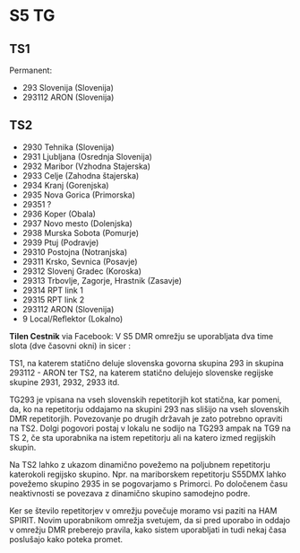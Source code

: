 # S5 TG


## TS1
Permanent:
 * 293 Slovenija (Slovenija)
 * 293112 ARON (Slovenija)


## TS2


* 2930 Tehnika (Slovenija)
* 2931 Ljubljana (Osrednja Slovenija)
* 2932 Maribor (Vzhodna Stajerska) 
* 2933 Celje (Zahodna štajerska)
* 2934 Kranj (Gorenjska)
* 2935 Nova Gorica (Primorska)
* 29351 ?
* 2936 Koper (Obala)
* 2937 Novo mesto (Dolenjska)
* 2938 Murska Sobota (Pomurje)
* 2939 Ptuj (Podravje)
* 29310 Postojna (Notranjska)
* 29311 Krsko, Sevnica (Posavje)
* 29312 Slovenj Gradec (Koroska)
* 29313 Trbovlje, Zagorje, Hrastnik (Zasavje)
* 29314 RPT link 1
* 29315 RPT link 2
* 293112 ARON (Slovenija)
* 9 Local/Reflektor (Lokalno)


**Tilen Cestnik** via Facebook: V S5 DMR omrežju se uporabljata dva time slota (dve časovni okni) in sicer :

TS1, na katerem statično deluje slovenska govorna skupina 293 in skupina 293112 - ARON ter
TS2, na katerem statično delujejo slovenske regijske skupine 2931, 2932, 2933 itd.

TG293 je vpisana na vseh slovenskih repetitorjih kot statična, kar pomeni, da, ko na repetitorju oddajamo na skupini 293 nas slišijo na vseh slovenskih DMR repetitorjih. Povezovanje po drugih državah je zato potrebno opraviti na TS2. Dolgi pogovori postaj v lokalu ne sodijo na TG293 ampak na TG9 na TS 2, če sta uporabnika na istem repetitorju ali na katero izmed regijskih skupin.

Na TS2 lahko z ukazom dinamično povežemo na poljubnem repetitorju katerokoli regijsko skupino. Npr. na mariborskem repetitorju S55DMX lahko povežemo skupino 2935 in se pogovarjamo s Primorci. Po določenem času neaktivnosti se povezava z dinamično skupino samodejno podre.

Ker se število repetitorjev v omrežju povečuje moramo vsi paziti na HAM SPIRIT. Novim uporabnikom omrežja svetujem, da si pred uporabo in oddajo v omrežju DMR preberejo pravila, kako sistem uporabljati in tudi nekaj časa poslušajo kako poteka promet.
